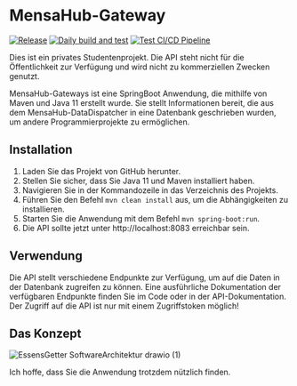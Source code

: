 # MensaHub-Gateway

[![Release](https://github.com/olech2412/MensaHub-Gateway/actions/workflows/Release.yml/badge.svg)](https://github.com/olech2412/MensaHub-Gateway/actions/workflows/Release.yml)
[![Daily build and test](https://github.com/olech2412/MensaHub-Gateway/actions/workflows/maven.yml/badge.svg)](https://github.com/olech2412/MensaHub-Gateway/actions/workflows/maven.yml)
[![Test CI/CD Pipeline](https://github.com/olech2412/MensaHub-Gateway/actions/workflows/TestPipeline.yml/badge.svg)](https://github.com/olech2412/MensaHub-Gateway/actions/workflows/TestPipeline.yml)

Dies ist ein privates Studentenprojekt. Die API steht nicht für die Öffentlichkeit zur Verfügung und wird nicht zu kommerziellen Zwecken genutzt.

MensaHub-Gateways ist eine SpringBoot Anwendung, die mithilfe von Maven und Java 11 erstellt wurde. Sie stellt Informationen bereit, die aus dem MensaHub-DataDispatcher in eine Datenbank geschrieben wurden, um andere Programmierprojekte zu ermöglichen.

## Installation

1. Laden Sie das Projekt von GitHub herunter.
2. Stellen Sie sicher, dass Sie Java 11 und Maven installiert haben.
3. Navigieren Sie in der Kommandozeile in das Verzeichnis des Projekts.
4. Führen Sie den Befehl `mvn clean install` aus, um die Abhängigkeiten zu installieren.
5. Starten Sie die Anwendung mit dem Befehl `mvn spring-boot:run`.
6. Die API sollte jetzt unter http://localhost:8083 erreichbar sein.

## Verwendung

Die API stellt verschiedene Endpunkte zur Verfügung, um auf die Daten in der Datenbank zugreifen zu können. Eine ausführliche Dokumentation der verfügbaren Endpunkte finden Sie im Code oder in der API-Dokumentation.
Der Zugriff auf die API ist nur mit einem Zugriffstoken möglich!

## Das Konzept
![EssensGetter SoftwareArchitektur drawio (1)](https://user-images.githubusercontent.com/76694468/212769942-63c4dd74-2664-4111-9736-429c27f669c5.png)

Ich hoffe, dass Sie die Anwendung trotzdem nützlich finden.
